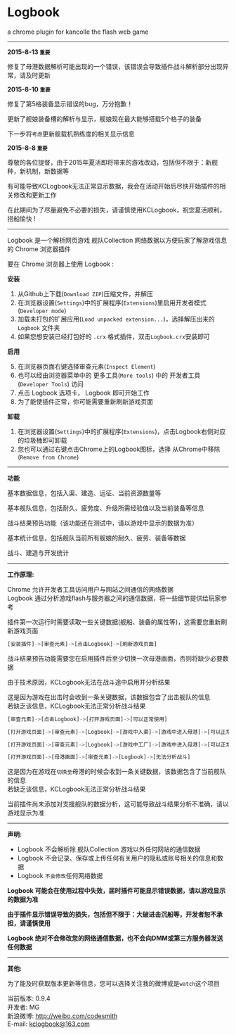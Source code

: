# Logbook
a chrome plugin for kancolle the flash web game

---

**2015-8-13 `重要`**

修复了母港数据解析可能出现的一个错误，该错误会导致插件战斗解析部分出现异常，请及时更新  

**2015-8-10 `重要`**  

修复了第5格装备显示错误的bug，万分抱歉！  

更新了舰娘装备槽的解析与显示，舰娘现在最大能够搭载5个格子的装备  

下一步将`考虑`更新舰载机熟练度的相关显示信息  

**2015-8-8 `重要`**  

尊敬的各位提督，由于2015年夏活即将带来的游戏改动，包括但不限于：新舰种，新机制，新数据等  

有可能导致KCLogbook无法正常显示数据，我会在活动开始后尽快开始插件的相关修改和更新工作  

在此期间为了尽量避免不必要的损失，请谨慎使用KCLogbook，祝您夏活顺利，捞船愉快 !

---

Logbook 是一个解析网页游戏 舰队Collection 网络数据以方便玩家了解游戏信息的 Chrome 浏览器插件

要在 Chrome 浏览器上使用 Logbook :

**安装**

1. 从Github上下载(`Download ZIP`)压缩文件，并解压
2. 在浏览器设置(`Settings`)中的扩展程序(`Extensions`)里启用开发者模式(`Developer mode`)
3. 加载未打包的扩展应用(`Load unpacked extension...`)，选择解压出来的 `Logbook` 文件夹
4. 如果您想安装已经打包好的 `.crx` 格式插件，双击`Logbook.crx`安装即可

**启用**

5. 在浏览器页面右键选择审查元素(`Inspect Element`)
6. 也可以经由浏览器菜单中的 更多工具(`More tools`) 中的 开发者工具(`Developer Tools`) 访问
7. 点击 Logbook 选项卡， Logbook 即可开始工作
8. 为了能使插件正常，你可能需要重新刷新游戏页面

**卸载**

1. 在浏览器设置(`Settings`)中的扩展程序(`Extensions`)，点击Logbook右侧对应的垃圾桶即可卸载
2. 您也可以通过右键点击Chrome上的Logbook图标，选择 从Chrome中移除(`Remove from Chrome`)

---

**功能**

基本数据信息，包括入渠、建造、远征、当前资源数量等  

基本舰队信息，包括耐久、疲劳度、升级所需经验值以及当前装备等信息  

战斗结果预告功能（该功能还在测试中，请以游戏中显示的数据为准）  

基本统计信息，包括舰队当前所有舰娘的耐久、疲劳、装备等数据  

战斗、建造与开发统计  

---

**工作原理:**

Chrome 允许开发者工具访问用户与网站之间通信的网络数据  
Logbook 通过分析游戏flash与服务器之间的通信数据，将一些细节提供给玩家参考

插件第一次运行时需要读取一些关键数据(舰船、装备的属性等)，这需要您重新刷新游戏页面  

```js
[安装插件]->[审查元素]->[点击Logbook]->[刷新游戏页面]
```

战斗结果预告功能需要您在启用插件后至少切换一次母港画面，否则将缺少必要数据

由于技术原因，KCLogbook无法在战斗途中启用并分析结果  

这是因为游戏在出击时会收到一条关键数据，该数据包含了出击舰队的信息  
若缺乏该信息，KCLogbook无法正常分析战斗结果

```js
[审查元素]->[点击Logbook]->[打开游戏页面]->[可以正常使用]

[打开游戏页面]->[审查元素]->[Logbook]->[游戏中入渠]->[游戏中进入母港]->[可以正常分析战斗]

[打开游戏页面]->[审查元素]->[Logbook]->[游戏中工厂]->[游戏中进入母港]->[可以正常分析战斗]

[打开游戏页面]->[母港画面]->[审查元素]->[Logbook]->[无法分析战斗]
```

这是因为在游戏在`切换至`母港的时候会收到一条关键数据，该数据包含了当前舰队的信息  
若缺乏该信息，KCLogbook无法正常分析战斗结果

当前插件尚未添加对支援舰队的数据分析，这可能导致战斗结果分析不准确，请以游戏显示为准

---

**声明:**

* Logbook 不会解析除 舰队Collection 游戏以外任何网站的通信数据
* Logbook 不会记录、保存或上传任何有关用户的隐私或账号相关的信息和数据
* Logbook `不会修改`任何网络数据


**Logbook 可能会在使用过程中失效，届时插件可能显示错误数据，请以游戏显示的数据为准**

**由于插件显示错误导致的损失，包括但不限于：大破进击沉船等，开发者恕不承担，请谨慎使用**

**Logbook 绝对不会修改您的网络通信数据，也不会向DMM或第三方服务器发送任何数据**

---

**其他:**

为了能及时获取版本更新等信息，您可以选择关注我的微博或是`watch`这个项目

当前版本: 0.9.4  
开发者: MG  
新浪微博: http://weibo.com/codesmith  
E-mail: kclogbook@163.com  
